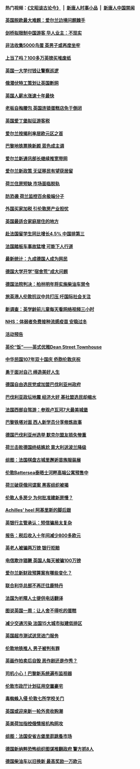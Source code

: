 #### 热门视频：[《文昭谈古论今》](https://github.com/gfw-breaker/wenzhao/blob/master/README.md?t=10191534) &nbsp;|&nbsp; [新唐人时事小品](https://github.com/gfw-breaker/ntdtv-comedy/blob/master/README.md?t=10191534) &nbsp;|&nbsp; [新唐人中国禁闻](https://github.com/gfw-breaker/ntdtv-news/blob/master/README.md?t=10191534)

#### [英国脱欧最大难题：爱尔兰边境问题棘手](../pages/nsc974/n10793065.md?t=10191534) 

#### [剑桥拟限制中国游客 华人业主：不现实](../pages/nsc974/n10793028.md?t=10191534) 

#### [非法收集5000鸟蛋 英男子或再度坐牢](../pages/nsc974/n10793168.md?t=10191534) 

#### [上当了吗？100多万英镑买堆废纸](../pages/nsc974/n10793153.md?t=10191534) 

#### [英国一大学付钱让警察巡逻](../pages/nsc974/n10793144.md?t=10191534) 

#### [俄潜伏特工策划让英国断网](../pages/nsc974/n10793138.md?t=10191534) 

#### [英国人薪水涨速十年最快](../pages/nsc974/n10793134.md?t=10191534) 

#### [老板自掏腰包 英国连锁蛋糕店免于倒闭](../pages/nsc974/n10793123.md?t=10191534) 

#### [英国爱丁堡拟征游客税](../pages/nsc974/n10793043.md?t=10191534) 

#### [爱尔兰按揭利率居欧元区之首](../pages/nsc974/n10792636.md?t=10191534) 

#### [巴黎地铁票换新颜 蓝色成主调](../pages/nsc974/n10792539.md?t=10191534) 

#### [爱尔兰新通讯部长继续推宽带网](../pages/nsc974/n10792470.md?t=10191534) 

#### [爱尔兰新政策 无证移民有望获居留](../pages/nsc974/n10792193.md?t=10191534) 

#### [荷兰住房短缺 市场面临脱轨](../pages/nsc974/n10792107.md?t=10191534) 

#### [防恐袭 荷兰监控百余极端分子](../pages/nsc974/n10792022.md?t=10191534) 

#### [外国买家加税 引伦敦房产业担忧](../pages/nsc974/n10790977.md?t=10191534) 

#### [英国最适合家庭居住的地方](../pages/nsc974/n10790961.md?t=10191534) 

#### [赴法国留学生同比增长4.5% 中国排第三](../pages/nsc974/n10790702.md?t=10191534) 

#### [法国踏板车事故猛增 可能下人行道](../pages/nsc974/n10790752.md?t=10191534) 

#### [最新统计：九成德国人成为网民](../pages/nsc974/n10789368.md?t=10191534) 

#### [德国大学开学“宿舍荒”成大问题](../pages/nsc974/n10789287.md?t=10191534) 

#### [德国法院判决：柏林明年将实施柴油车禁令](../pages/nsc974/n10788104.md?t=10191534) 

#### [旅英港人伦敦抗议中共打压 吁国际社会关注](../pages/nsc974/n10788264.md?t=10191534) 

#### [新调查：英学龄前儿童每天看网络视频三小时](../pages/nsc974/n10788331.md?t=10191534) 

#### [NHS：体弱者免费接种流感疫苗 安稳过冬](../pages/nsc974/n10788326.md?t=10191534) 

#### [活动预告](../pages/nsc974/n10788321.md?t=10191534) 

#### [英伦“饭”——英式优雅Dean Street Townhouse](../pages/nsc974/n10788313.md?t=10191534) 

#### [中华民国107年双十国庆 侨胞伦敦庆祝](../pages/nsc974/n10788304.md?t=10191534) 

#### [勇于面对自己 缔造美好人生](../pages/nsc974/n10788275.md?t=10191534) 

#### [德国自由选民党或加盟巴伐利亚州政府](../pages/nsc974/n10788073.md?t=10191534) 

#### [巴伐利亚政坛地震  经济大好 基社盟选民却缩水](../pages/nsc974/n10787951.md?t=10191534) 

#### [法国西部自驾游：参观卢瓦河7大最美城堡](../pages/nsc974/n10760218.md?t=10191534) 

#### [巴黎铁塔对面 西人新学员分享修炼故事](../pages/nsc974/n10786939.md?t=10191534) 

#### [德国巴伐利亚州选举 默克尔盟友损失惨重](../pages/nsc974/n10783385.md?t=10191534) 

#### [荷兰击败德国终结尴尬 意大利送波兰降级](../pages/nsc974/n10783771.md?t=10191534) 

#### [组图：法国棋盘古城里邂逅苗族服装展](../pages/nsc974/n10781596.md?t=10191534) 

#### [伦敦Battersea泰晤士河畔高端公寓预售中](../pages/nsc974/n10780029.md?t=10191534) 

#### [荷兰破获俄间谍案 黑客组织被揭](../pages/nsc974/n10779265.md?t=10191534) 

#### [伦敦人多房少 为何批准建新房慢？](../pages/nsc974/n10779376.md?t=10191534) 

#### [Achilles’ heel 阿基里斯的脚后跟](../pages/nsc974/n10779364.md?t=10191534) 

#### [英银行主管承认：短信骗局太复杂](../pages/nsc974/n10779357.md?t=10191534) 

#### [报告：税后收入十年间减少800多欧元](../pages/nsc974/n10779342.md?t=10191534) 

#### [英老人被骗两万镑 银行拒赔](../pages/nsc974/n10779353.md?t=10191534) 

#### [电信欺诈猖獗 英国人每天被骗100万镑](../pages/nsc974/n10779322.md?t=10191534) 

#### [爱尔兰新财政预算案有哪些变化？](../pages/nsc974/n10779332.md?t=10191534) 

#### [联合利华总部不再迁往鹿特丹](../pages/nsc974/n10779315.md?t=10191534) 

#### [法国为听障人士提供电话翻译](../pages/nsc974/n10776654.md?t=10191534) 

#### [图说英国一周：让人舍不得吃的蛋糕](../pages/nsc974/n10776635.md?t=10191534) 

#### [减少交通污染 法国15大城市拟建低排区](../pages/nsc974/n10776580.md?t=10191534) 

#### [英国超市测试送货进门服务](../pages/nsc974/n10776623.md?t=10191534) 

#### [伦敦地铁推人 男子被判有罪](../pages/nsc974/n10776609.md?t=10191534) 

#### [英画作拍卖后自毁 恶作剧还是作秀？](../pages/nsc974/n10776576.md?t=10191534) 

#### [司机小心！巴黎新系统遍布监视器](../pages/nsc974/n10776510.md?t=10191534) 

#### [伦敦市政厅计划征用空置豪宅](../pages/nsc974/n10776569.md?t=10191534) 

#### [毒蜘蛛入侵 伦敦七所学校关门](../pages/nsc974/n10776564.md?t=10191534) 

#### [英国或迎来新一轮外资收购潮](../pages/nsc974/n10776549.md?t=10191534) 

#### [英美荷加指控俄情报机构网攻](../pages/nsc974/n10776535.md?t=10191534) 

#### [组图：法国安省古堡里逛跳蚤市场](../pages/nsc974/n10775210.md?t=10191534) 

#### [德国新纳粹恐怖组织图谋推翻政府 警方抓8人](../pages/nsc974/n10774321.md?t=10191534) 

#### [德国柴油车以旧换新 最高奖励一万欧元](../pages/nsc974/n10774269.md?t=10191534) 

